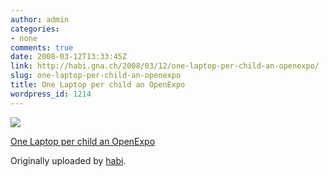 ```yaml
---
author: admin
categories:
- none
comments: true
date: 2008-03-12T13:33:45Z
link: http://habi.gna.ch/2008/03/12/one-laptop-per-child-an-openexpo/
slug: one-laptop-per-child-an-openexpo
title: One Laptop per child an OpenExpo
wordpress_id: 1214
---
```


[![](http://farm3.static.flickr.com/2273/2329096830_d7063d4139_m.jpg)](http://www.flickr.com/photos/habi/2329096830/)
   

 
  [One Laptop per child an OpenExpo](http://www.flickr.com/photos/habi/2329096830/)
    

  Originally uploaded by [habi](http://www.flickr.com/people/habi/).
 




  

